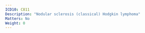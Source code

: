 ```yaml
---
ICD10: C811
Description: "Nodular sclerosis (classical) Hodgkin lymphoma"
Matters: No
Weight: 0
---
```

